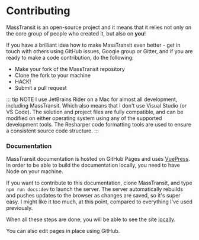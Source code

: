 # Contributing

MassTransit is an open-source project and it means that it relies not only on the core group of people who created
it, but also on **you**!

If you have a brilliant idea how to make MassTransit even better - get in touch with others using GitHub issues,
Google group or Gitter, and if you are ready to make a code contribution, do the following:

* Make your fork of the MassTransit repository
* Clone the fork to your machine
* HACK!
* Submit a pull request

::: tip NOTE
I use JetBrains Rider on a Mac for almost all development, including MassTransit. Which also means that I don't use Visual Studio (or VS Code). The solution and project files are fully compatible, and can be modified on either operating system using any of the supported development tools. The Resharper code formatting tools are used to ensure a consistent source code structure.
:::

### Documentation

MassTransit documentation is hosted on GitHub Pages and uses [VuePress](https://vuepress.vuejs.org/). In order to be able to build the documentation locally, you need to have Node on your machine.

If you want to contribute to this documentation, clone MassTransit, and type `npm run docs:dev` to launch the server. The server automatically rebuilds and pushes updates to the browser as changes are saved, so it's super easy. I might like it too much, at this point, compared to everything I've used previously.

When all these steps are done, you will be able to see the site [locally](http://localhost:8080/).

You can also edit pages in place using GitHub.

[1]: https://toolchain.gitbook.com/syntax/markdown.html